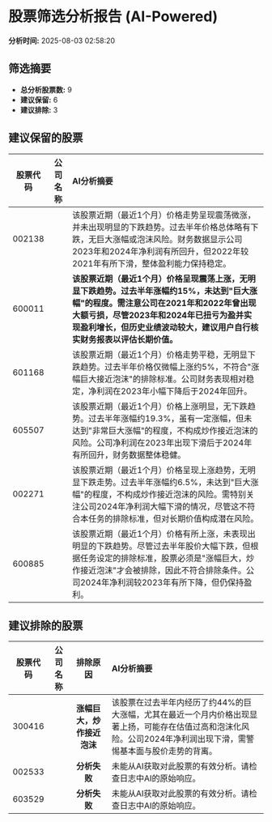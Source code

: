 # 股票筛选分析报告 (AI-Powered)

**分析时间:** 2025-08-03 02:58:20

## 筛选摘要

- **总分析股票数:** 9
- **建议保留:** 6
- **建议排除:** 3

## 建议保留的股票

| 股票代码 | 公司名称 | AI分析摘要 |
|:---:|:---:|:---|
| 002138 |  | 该股票近期（最近1个月）价格走势呈现震荡微涨，并未出现明显的下跌趋势。过去半年价格总体略有下跌，无巨大涨幅或泡沫风险。财务数据显示公司2023年和2024年净利润有所回升，但2022年较2021年有所下滑，整体盈利能力保持稳定。 |
| 600011 |  | **该股票近期（最近1个月）价格呈现震荡上涨，无明显下跌趋势。过去半年涨幅约15%，未达到"巨大涨幅"的程度。需注意公司在2021年和2022年曾出现大额亏损，尽管2023年和2024年已扭亏为盈并实现盈利增长，但历史业绩波动较大，建议用户自行核实财务报表以评估长期价值。** |
| 601168 |  | 该股票近期（最近1个月）价格走势平稳，无明显下跌趋势。过去半年价格仅微幅上涨约5%，不符合"涨幅巨大接近泡沫"的排除标准。公司财务表现相对稳定，净利润在2023年小幅下降后于2024年回升。 |
| 605507 |  | 该股票近期（最近1个月）价格上涨明显，无下跌趋势。过去半年涨幅约19.3%，虽有一定涨幅，但未达到"非常巨大涨幅"的程度，不构成炒作接近泡沫的风险。公司净利润在2023年出现下滑后于2024年有所回升，财务数据整体稳健。 |
| 002271 |  | 该股票近期（最近1个月）价格呈现上涨趋势，无明显下跌走势。过去半年涨幅约6.5%，未达到"巨大涨幅"的程度，不构成炒作接近泡沫的风险。需特别关注公司2024年净利润大幅下滑的情况，尽管这不符合本任务的排除标准，但对长期价值构成潜在风险。 |
| 600885 |  | 该股票近期（最近1个月）价格有所上涨，未表现出明显的下跌趋势。尽管过去半年股价大幅下跌，但根据任务设定的排除标准，股票必须是"涨幅巨大，炒作接近泡沫"才会被排除，因此不符合排除条件。公司2024年净利润较2023年有所下降，但仍保持盈利。 |

## 建议排除的股票

| 股票代码 | 公司名称 | 排除原因 | AI分析摘要 |
|:---:|:---:|:---:|:---|
| 300416 |  | **涨幅巨大，炒作接近泡沫** | 该股票在过去半年内经历了约44%的巨大涨幅，尤其在最近一个月内价格出现显著上扬，可能存在估值过高和泡沫化风险。公司2024年净利润出现下滑，需警惕基本面与股价走势的背离。 |
| 002533 |  | **分析失败** | 未能从AI获取对此股票的有效分析。请检查日志中AI的原始响应。 |
| 603529 |  | **分析失败** | 未能从AI获取对此股票的有效分析。请检查日志中AI的原始响应。 |
